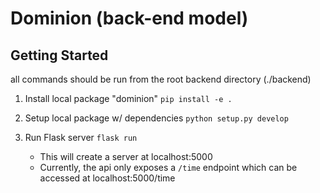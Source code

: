 # Dominion (back-end model)

## Getting Started
all commands should be run from the root backend directory (./backend)

1. Install local package "dominion"
    `pip install -e .`

2. Setup local package w/ dependencies
    `python setup.py develop`

3. Run Flask server
   `flask run`
   - This will create a server at localhost:5000
   - Currently, the api only exposes a `/time` endpoint which can be accessed at localhost:5000/time